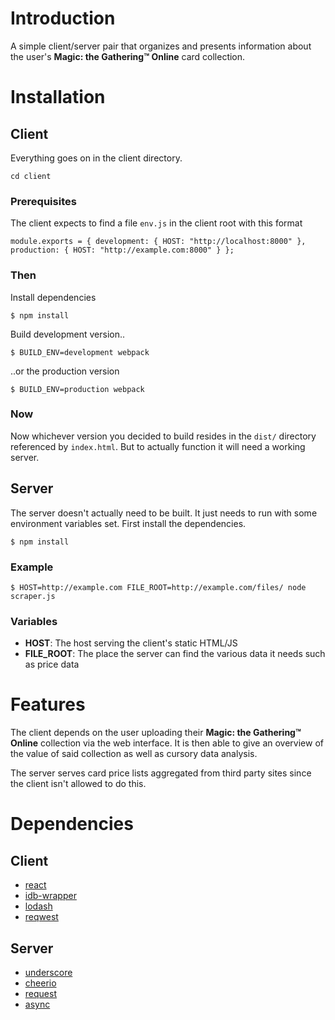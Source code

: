 # Introduction

A simple client/server pair that organizes and presents information
about the user's **Magic: the Gathering™ Online** card collection.

# Installation

## Client

Everything goes on in the client directory.
```
cd client
```

### Prerequisites

The client expects to find a file `env.js` in the client root with this format

``
module.exports = {
    development: {
        HOST: "http://localhost:8000"
    },
    production: {
        HOST: "http://example.com:8000"
    }
};
``

### Then

Install dependencies

```
$ npm install
```

Build development version..

``
$ BUILD_ENV=development webpack
``

..or the production version

```
$ BUILD_ENV=production webpack
```

### Now

Now whichever version you decided to build resides in the `dist/` directory referenced by `index.html`. But to actually function it will need a working server.

## Server

The server doesn't actually need to be built. It just needs to run with some environment variables set. First install the dependencies.

```
$ npm install
```

### Example

```
$ HOST=http://example.com FILE_ROOT=http://example.com/files/ node scraper.js 
```

### Variables

* **HOST**: The host serving the client's static HTML/JS
* **FILE_ROOT**: The place the server can find the various data it needs such as price data
	
# Features

The client depends on the user uploading their **Magic: the Gathering™ Online** collection via the web interface. It is then able to give an overview of the value of said collection as well as cursory data analysis.

The server serves card price lists aggregated from third party sites since the client isn't allowed to do this.

# Dependencies

## Client
* [react](https://github.com/facebook/react)
* [idb-wrapper](https://github.com/jensarps/IDBWrapper)
* [lodash](https://github.com/lodash/lodash)
* [reqwest](https://github.com/ded/reqwest)

## Server
* [underscore](https://github.com/jashkenas/underscore)
* [cheerio](https://github.com/cheeriojs/cheerio)
* [request](https://github.com/request/request)
* [async](https://github.com/caolan/async)
